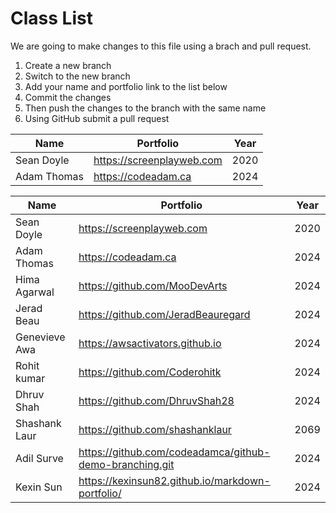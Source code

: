 # Class List

We are going to make changes to this file using a brach and pull request.

1. Create a new branch
2. Switch to the new branch
3. Add your name and portfolio link to the list below
4. Commit the changes
5. Then push the changes to the branch with the same name
6. Using GitHub submit a pull request

| Name        | Portfolio                 | Year |
| ----------- | ------------------------- | ---- |
| Sean Doyle  | https://screenplayweb.com | 2020 |
| Adam Thomas | https://codeadam.ca       | 2024 |

| Name          | Portfolio                                               | Year |
| ------------- | ------------------------------------------------------- | ---- |
| Sean Doyle    | https://screenplayweb.com                               | 2020 |
| Adam Thomas   | https://codeadam.ca                                     | 2024 |
| Hima Agarwal  | https://github.com/MooDevArts                           | 2024 |
| Jerad Beau    | https://github.com/JeradBeauregard                      | 2024 |
| Genevieve Awa | https://awsactivators.github.io                         | 2024 |
| Rohit kumar   | https://github.com/Coderohitk                           | 2024 |
| Dhruv Shah    | https://github.com/DhruvShah28                          | 2024 |
| Shashank Laur | https://github.com/shashanklaur                         | 2069 |
| Adil Surve    | https://github.com/codeadamca/github-demo-branching.git | 2024 |
| Kexin Sun    | https://kexinsun82.github.io/markdown-portfolio/ | 2024 |
